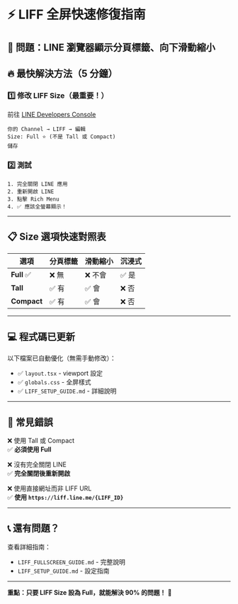 # ⚡ LIFF 全屏快速修復指南

## 🎯 問題：LINE 瀏覽器顯示分頁標籤、向下滑動縮小

## 🔥 最快解決方法（5 分鐘）

### 1️⃣ 修改 LIFF Size（最重要！）

前往 [LINE Developers Console](https://developers.line.biz)

```
你的 Channel → LIFF → 編輯
Size: Full ⭐️ (不是 Tall 或 Compact)
儲存
```

### 2️⃣ 測試

```
1. 完全關閉 LINE 應用
2. 重新開啟 LINE
3. 點擊 Rich Menu
4. ✅ 應該全螢幕顯示！
```

---

## 📋 Size 選項快速對照表

| 選項 | 分頁標籤 | 滑動縮小 | 沉浸式 |
|------|---------|---------|--------|
| **Full** ✅ | ❌ 無 | ❌ 不會 | ✅ 是 |
| **Tall** | ✅ 有 | ✅ 會 | ❌ 否 |
| **Compact** | ✅ 有 | ✅ 會 | ❌ 否 |

---

## 💻 程式碼已更新

以下檔案已自動優化（無需手動修改）：

- ✅ `layout.tsx` - viewport 設定
- ✅ `globals.css` - 全屏樣式
- ✅ `LIFF_SETUP_GUIDE.md` - 詳細說明

---

## 🚫 常見錯誤

❌ 使用 Tall 或 Compact  
✅ **必須使用 Full**

❌ 沒有完全關閉 LINE  
✅ **完全關閉後重新開啟**

❌ 使用直接網址而非 LIFF URL  
✅ **使用 `https://liff.line.me/{LIFF_ID}`**

---

## 📞 還有問題？

查看詳細指南：
- `LIFF_FULLSCREEN_GUIDE.md` - 完整說明
- `LIFF_SETUP_GUIDE.md` - 設定指南

---

**重點：只要 LIFF Size 設為 Full，就能解決 90% 的問題！** 🎉

